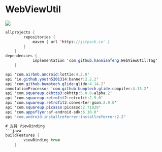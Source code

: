 # WebViewUtil
[![](https://jitpack.io/v/hannianfneg/WebViewUtil.svg)](https://jitpack.io/#hannianfneg/WebViewUtil)
```java
allprojects {
		repositories {
			maven { url 'https://jitpack.io' }
		}
	}
dependencies {
	        implementation 'com.github.hannianfeng:WebViewUtil:Tag'
	}

api 'com.airbnb.android:lottie:4.2.0'
api 'io.github.youth5201314:banner:2.2.2'
api 'com.github.bumptech.glide:glide:4.14.2'
annotationProcessor 'com.github.bumptech.glide:compiler:4.13.2'
api 'com.squareup.okhttp3:okhttp:5.0.0-alpha.2'
api 'com.squareup.retrofit2:retrofit:2.9.0'
api 'com.squareup.retrofit2:converter-gson:2.9.0'
api 'com.squareup.picasso:picasso:2.71828'
api 'com.appsflyer:af-android-sdk:6.10.0'
api "com.android.installreferrer:installreferrer:2.2"

# 支持 ViewBinding
```java
buildFeatures {
        viewBinding true
    }
